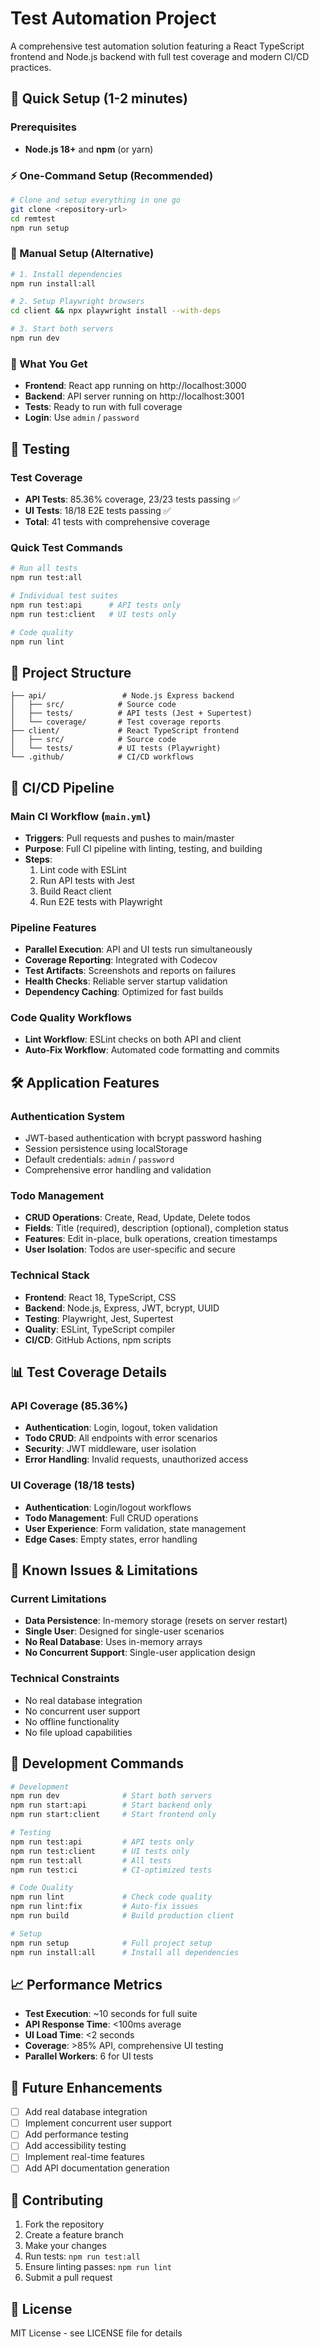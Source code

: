 # Test Automation Project

A comprehensive test automation solution featuring a React TypeScript frontend and Node.js backend with full test coverage and modern CI/CD practices.

## 🚀 Quick Setup (1-2 minutes)

### Prerequisites
- **Node.js 18+** and **npm** (or yarn)

### ⚡ One-Command Setup (Recommended)
```bash
# Clone and setup everything in one go
git clone <repository-url>
cd remtest
npm run setup
```

### 🔧 Manual Setup (Alternative)
```bash
# 1. Install dependencies
npm run install:all

# 2. Setup Playwright browsers
cd client && npx playwright install --with-deps

# 3. Start both servers
npm run dev
```

### 🎯 What You Get
- **Frontend**: React app running on http://localhost:3000
- **Backend**: API server running on http://localhost:3001
- **Tests**: Ready to run with full coverage
- **Login**: Use `admin` / `password`

## 🧪 Testing

### Test Coverage
- **API Tests**: 85.36% coverage, 23/23 tests passing ✅
- **UI Tests**: 18/18 E2E tests passing ✅
- **Total**: 41 tests with comprehensive coverage

### Quick Test Commands
```bash
# Run all tests
npm run test:all

# Individual test suites
npm run test:api      # API tests only
npm run test:client   # UI tests only

# Code quality
npm run lint
```

## 📁 Project Structure
```
├── api/                 # Node.js Express backend
│   ├── src/            # Source code
│   ├── tests/          # API tests (Jest + Supertest)
│   └── coverage/       # Test coverage reports
├── client/             # React TypeScript frontend
│   ├── src/            # Source code
│   └── tests/          # UI tests (Playwright)
└── .github/            # CI/CD workflows
```

## 🔄 CI/CD Pipeline

### Main CI Workflow (`main.yml`)
- **Triggers**: Pull requests and pushes to main/master
- **Purpose**: Full CI pipeline with linting, testing, and building
- **Steps**:
  1. Lint code with ESLint
  2. Run API tests with Jest
  3. Build React client
  4. Run E2E tests with Playwright

### Pipeline Features
- **Parallel Execution**: API and UI tests run simultaneously
- **Coverage Reporting**: Integrated with Codecov
- **Test Artifacts**: Screenshots and reports on failures
- **Health Checks**: Reliable server startup validation
- **Dependency Caching**: Optimized for fast builds

### Code Quality Workflows
- **Lint Workflow**: ESLint checks on both API and client
- **Auto-Fix Workflow**: Automated code formatting and commits

## 🛠️ Application Features

### Authentication System
- JWT-based authentication with bcrypt password hashing
- Session persistence using localStorage
- Default credentials: `admin` / `password`
- Comprehensive error handling and validation

### Todo Management
- **CRUD Operations**: Create, Read, Update, Delete todos
- **Fields**: Title (required), description (optional), completion status
- **Features**: Edit in-place, bulk operations, creation timestamps
- **User Isolation**: Todos are user-specific and secure

### Technical Stack
- **Frontend**: React 18, TypeScript, CSS
- **Backend**: Node.js, Express, JWT, bcrypt, UUID
- **Testing**: Playwright, Jest, Supertest
- **Quality**: ESLint, TypeScript compiler
- **CI/CD**: GitHub Actions, npm scripts

## 📊 Test Coverage Details

### API Coverage (85.36%)
- **Authentication**: Login, logout, token validation
- **Todo CRUD**: All endpoints with error scenarios
- **Security**: JWT middleware, user isolation
- **Error Handling**: Invalid requests, unauthorized access

### UI Coverage (18/18 tests)
- **Authentication**: Login/logout workflows
- **Todo Management**: Full CRUD operations
- **User Experience**: Form validation, state management
- **Edge Cases**: Empty states, error handling

## 🚨 Known Issues & Limitations

### Current Limitations
- **Data Persistence**: In-memory storage (resets on server restart)
- **Single User**: Designed for single-user scenarios
- **No Real Database**: Uses in-memory arrays
- **No Concurrent Support**: Single-user application design

### Technical Constraints
- No real database integration
- No concurrent user support
- No offline functionality
- No file upload capabilities

## 🔧 Development Commands

```bash
# Development
npm run dev              # Start both servers
npm run start:api        # Start backend only
npm run start:client     # Start frontend only

# Testing
npm run test:api         # API tests only
npm run test:client      # UI tests only
npm run test:all         # All tests
npm run test:ci          # CI-optimized tests

# Code Quality
npm run lint             # Check code quality
npm run lint:fix         # Auto-fix issues
npm run build            # Build production client

# Setup
npm run setup            # Full project setup
npm run install:all      # Install all dependencies
```

## 📈 Performance Metrics

- **Test Execution**: ~10 seconds for full suite
- **API Response Time**: <100ms average
- **UI Load Time**: <2 seconds
- **Coverage**: >85% API, comprehensive UI testing
- **Parallel Workers**: 6 for UI tests

## 🎯 Future Enhancements

- [ ] Add real database integration
- [ ] Implement concurrent user support
- [ ] Add performance testing
- [ ] Add accessibility testing
- [ ] Implement real-time features
- [ ] Add API documentation generation

## 📝 Contributing

1. Fork the repository
2. Create a feature branch
3. Make your changes
4. Run tests: `npm run test:all`
5. Ensure linting passes: `npm run lint`
6. Submit a pull request

## 📄 License

MIT License - see LICENSE file for details
